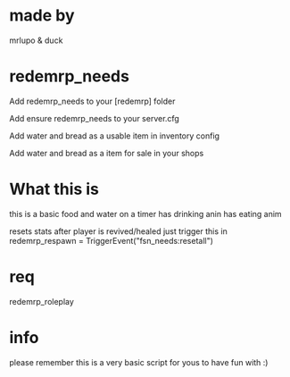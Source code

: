 # made by 
mrlupo & duck


# redemrp_needs

Add redemrp_needs to your [redemrp] folder

Add ensure redemrp_needs to your server.cfg

Add water and bread  as a usable item in inventory config

Add water and bread  as a item for sale in your shops

# What this is
this is a basic food and water on a timer
has drinking anin
has eating anim 


resets stats after player is revived/healed just trigger this in redemrp_respawn = TriggerEvent("fsn_needs:resetall")

# req 
redemrp_roleplay

# info

please remember this is a very basic script for yous to have fun with :)
